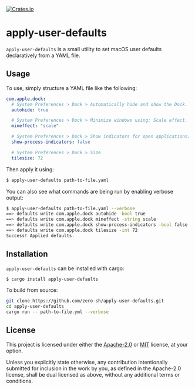 [![Crates.io](https://img.shields.io/crates/v/apply-user-defaults.svg)](https://crates.io/crates/apply-user-defaults)

# apply-user-defaults

`apply-user-defaults` is a small utility to set macOS user defaults
declaratively from a YAML file.

## Usage

To use, simply structure a YAML file like the following:

```yaml
com.apple.dock:
  # System Preferences > Dock > Automatically hide and show the Dock.
  autohide: true

  # System Preferences > Dock > Minimize windows using: Scale effect.
  mineffect: "scale"

  # System Preferences > Dock > Show indicators for open applications.
  show-process-indicators: false

  # System Preferences > Dock > Size.
  tilesize: 72
```

Then apply it using:

```sh
$ apply-user-defaults path-to-file.yaml
```

You can also see what commands are being run by enabling verbose output:

```sh
$ apply-user-defaults path-to-file.yaml --verbose
==> defaults write com.apple.dock autohide -bool true
==> defaults write com.apple.dock mineffect -string scale
==> defaults write com.apple.dock show-process-indicators -bool false
==> defaults write com.apple.dock tilesize -int 72
Success! Applied defaults.
```

## Installation

`apply-user-defaults` can be installed with cargo:

```sh
$ cargo install apply-user-defaults
```

To build from source:

```sh
git clone https://github.com/zero-sh/apply-user-defaults.git
cd apply-user-defaults
cargo run -- path-to-file.yml --verbose
```

## License

This project is licensed under either the [Apache-2.0](LICENSE-APACHE) or
[MIT](LICENSE-MIT) license, at your option.

Unless you explicitly state otherwise, any contribution intentionally submitted
for inclusion in the work by you, as defined in the Apache-2.0 license, shall be
dual licensed as above, without any additional terms or conditions.
